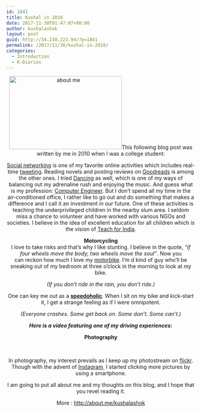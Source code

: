 ```yaml
---
id: 1841
title: Kushal in 2010
date: 2017-11-30T01:47:07+00:00
author: kushalashok
layout: post
guid: http://34.238.223.94/?p=1841
permalink: /2017/11/30/kushal-in-2010/
categories:
  - Introduction
  - K-Diaries
---
```

<div style="text-align: center;">
  <p style="text-align: center;">
    <a href="http://kushalashok.wordpress.com/posts/"><img class="aligncenter size-medium wp-image-143" title="its-all-about-me" src="http://kushalashok.files.wordpress.com/2010/05/its-all-about-me.jpg?w=300" alt="about me" width="300" height="195" /></a>This following blog post was written by me in 2010 when I was a college student:
  </p>
</div>

<p style="text-align: center;">
  <a title="facebook page" href="www.facebook.com/speedoholic" target="_blank" rel="noopener">Social networking</a> is one of my favorite online activities which includes real-time <a title="twitter profile" href="http://twitter.com/speedoholic" target="_blank" rel="noopener">tweeting</a>. Reading novels and posting reviews on <a title="Goodreads profile" href="http://www.goodreads.com/user/show/6893844-kushal-ashok" target="_blank" rel="noopener">Goodreads</a> is among the other ones. I tried <a title="Dancing Portfolio on Behance" href="http://www.behance.net/gallery/Dance-(favorite-extra-curricular-activity)/1437241" target="_blank" rel="noopener">Dancing</a> as well, which is one of my ways of balancing out my adrenaline rush and enjoying the music. And guess what is my profession: <a title="Another blog by Kushal dedicated to mobile technology" href="http://developfone.wordpress.com/" target="_blank" rel="noopener">Computer Engineer</a>. But I don&#8217;t spend all my time in the air-conditioned office, I rather like to go out and do something that makes a difference and I call it an investment in our future. One of these activities is teaching the underprivileged children in the nearby slum area. I seldom miss a chance to volunteer and have worked with various NGOs and societies. I believe in the idea of excellent education for all children which is the vision of <a title="Blog by Teach for India campaign leader" href="http://corporatetotfi.wordpress.com" target="_blank" rel="noopener">Teach for India</a>.
</p>

<div style="text-align: center;">
  <p>
    <strong>Motorcycling</strong><br /> I love to take risks and that’s why I like stunting. I believe in the quote, <em>&#8220;if four wheels move the body, two wheels move the soul&#8221;</em>. Now you can reckon how much I love my <a title="Motorcycling blog" href="http://kushalashok.blogspot.com/" target="_blank" rel="noopener">motorbike</a>. I’m d kind of guy who’ll be sneaking out of my bedroom at three o’clock in the morning to look at my bike.
  </p>
  
  <p>
    <em>(If you don’t ride in the rain, you don’t ride.)</em>
  </p>
  
  <p>
    One can key me out as a <a title="Speedoholic – my twitter handle" href="http://kushalashok.wordpress.com/2012/12/29/speedoholic-my-twitter-handle/" target="_blank" rel="noopener"><strong>speedoholic</strong></a>. When I sit on my bike and kick-start it, I get a strange feeling as if I were omnipotent.
  </p>
  
  <p>
    <em>(Everyone crashes. Some get back on. Some don’t. Some can’t.)</em>
  </p>
</div>

<p style="text-align: center;">
  <em><strong>Here is a video featuring one of my driving experiences:</strong></em>
</p>

<div class="jetpack-video-wrapper">
  <span class="embed-youtube" style="text-align:center; display: block;"></span>
</div>

<div style="text-align: center;">
  <p>
    <strong>Photography</strong>
  </p>
  
  <p>
    &nbsp;
  </p>
</div>

<p style="text-align: center;">
  In photography, my interest prevails as I keep up my photostream on <a title="Kushal Ashok's flickr photo stream" href="http://www.flickr.com/photos/kushalashok/" target="_blank" rel="noopener">flickr</a>. Though with the advent of <a title="Instagram pictures" href="http://instagram.com/kushalashok" target="_blank" rel="noopener">Instagram </a> I started clicking more pictures by using a smartphone.
</p>

<p style="text-align: center;">
  I am going to put all about me and my thoughts on this blog, and I hope that you revel reading it.
</p>

<p style="text-align: center;">
  More : <a href="http://about.me/kushalashok">http://about.me/kushalashok</a>
</p>